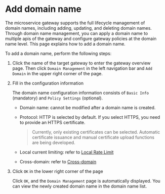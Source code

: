 # Add domain name

The microservice gateway supports the full lifecycle management of domain names, including adding, updating, and deleting domain names. Through domain name management, you can apply a domain name to multiple apis of the gateway and configure gateway policies at the domain name level. This page explains how to add a domain name.

To add a domain name, perform the following steps:

1. Click the name of the target gateway to enter the gateway overview page. Then click `Domain Management` in the left navigation bar and `Add Domain` in the upper right corner of the page.

    <!--![]()screenshots-->

2. Fill in the configuration information

    The domain name configuration information consists of `Basic Info` (mandatory) and `Policy Settings` (optional).

    - Domain name: cannot be modified after a domain name is created.
    - Protocol: HTTP is selected by default. If you select HTTPS, you need to provide an HTTPS certificate.

        > Currently, only existing certificates can be selected. Automatic certificate issuance and manual certificate upload functions are being developed.

        <!--![]()screenshots-->

    - Local current limiting: refer to [Local Rate Limit](../api/api-policy.md#_6)
    - Cross-domain: refer to [Cross-domain](domain-policy.md#_2)

        <!--![]()screenshots-->


3. Click `OK` in the lower right corner of the page

    Click `OK`, and the `Domain Management` page is automatically displayed. You can view the newly created domain name in the domain name list.

    <!--![]()screenshots-->
